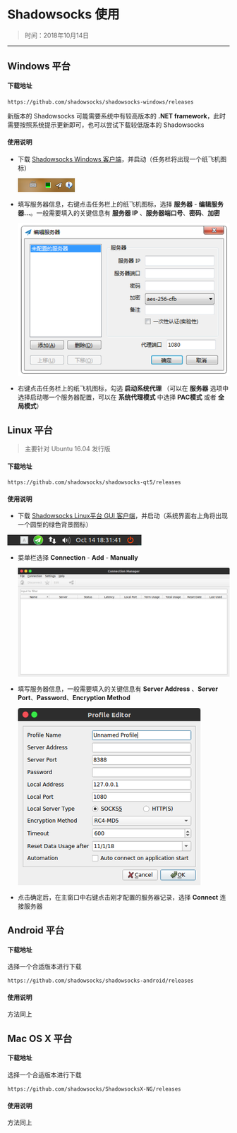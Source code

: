 # Shadowsocks 使用

> 时间：2018年10月14日

---

## Windows 平台

#### 下载地址

```
https://github.com/shadowsocks/shadowsocks-windows/releases
```

新版本的 Shadowsocks 可能需要系统中有较高版本的 **.NET framework**，此时需要按照系统提示更新即可，也可以尝试下载较低版本的 Shadowsocks

#### 使用说明

- 下载 [Shadowsocks Windows 客户端](https://github.com/shadowsocks/shadowsocks-windows/releases/download/4.1.2/Shadowsocks-4.1.2.zip)，并启动（任务栏将出现一个纸飞机图标）

  ![任务栏](res/windows-usage-01.png)

- 填写服务器信息，右键点击任务栏上的纸飞机图标，选择 **服务器** - **编辑服务器...**。一般需要填入的关键信息有 **服务器 IP** 、**服务器端口号**、**密码**、**加密**

  ![编辑服务器](res/windows-usage-02.png)

- 右键点击任务栏上的纸飞机图标，勾选 **启动系统代理** （可以在 **服务器** 选项中选择启动哪一个服务器配置，可以在 **系统代理模式** 中选择 **PAC模式** 或者 **全局模式**）

## Linux 平台

> 主要针对 Ubuntu 16.04 发行版

#### 下载地址


```
https://github.com/shadowsocks/shadowsocks-qt5/releases
```

#### 使用说明

- 下载 [Shadowsocks Linux平台 GUI 客户端](https://github.com/shadowsocks/shadowsocks-qt5/releases/download/v3.0.0/Shadowsocks-Qt5-3.0.0-x86_64.AppImage)，并启动（系统界面右上角将出现一个圆型的绿色背景图标）

![编辑服务器](res/ubuntu-usage-01.png)

- 菜单栏选择 **Connection** - **Add** - **Manually**

  ![Connection Manager](res/ubuntu-usage-02.png)

- 填写服务器信息，一般需要填入的关键信息有 **Server Address** 、**Server Port**、**Password**、**Encryption Method**

  ![Profile Editor](res/ubuntu-usage-03.png)

- 点击确定后，在主窗口中右键点击刚才配置的服务器记录，选择 **Connect** 连接服务器

## Android 平台

#### 下载地址

选择一个合适版本进行下载

```
https://github.com/shadowsocks/shadowsocks-android/releases
```

#### 使用说明

方法同上

## Mac OS X 平台

#### 下载地址

选择一个合适版本进行下载

```
https://github.com/shadowsocks/ShadowsocksX-NG/releases
```

#### 使用说明

方法同上
